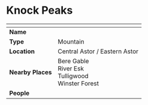 # Knock Peaks

| []() | |
| --- | --- |
| **Name** | |
| **Type** | Mountain |
| **Location** | Central Astor / Eastern Astor |
| **Nearby Places** | Bere Gable<br />River Esk<br />Tulligwood<br />Winster Forest |
| **People** | |
